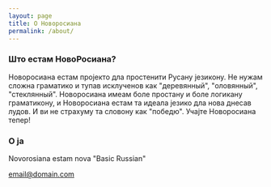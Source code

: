 ```yaml
---
layout: page
title: О Новоросиана
permalink: /about/
---
```



### Што естам НовоРосиана?

Новоросиана естам пројекто дла простенити  Русану језикону. Не нужам сложна граматико и тупав исклученов как "деревянный", "оловянный", "стеклянный". Новоросиана имеам боле простану и боле логикану граматикону, и Новоросиана естам та идеала језико дла нова днесав лудов. И ви не страхуму та словону как "победю". Учајте Новоросиана тепер!

### О ја

Novorosiana estam nova "Basic Russian"

[email@domain.com](mailto:email@domain.com)